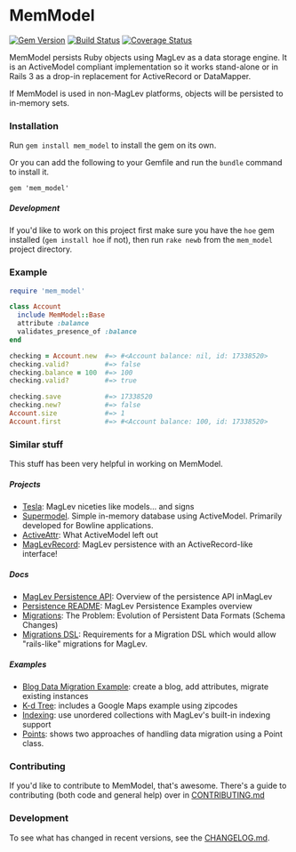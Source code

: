 # MemModel

[![Gem Version][GV img]][Gem Version]
[![Build Status][BS img]][Build Status]
[![Coverage Status][CS img]][Coverage Status]

MemModel persists Ruby objects using MagLev as a data storage engine. It is an
ActiveModel compliant implementation so it works stand-alone or in Rails 3 as a
drop-in replacement for ActiveRecord or DataMapper.

If MemModel is used in non-MagLev platforms, objects will be persisted to
in-memory sets.


### Installation

Run `gem install mem_model` to install the gem on its own.

Or you can add the following to your Gemfile and run the `bundle` command to
install it.

    gem 'mem_model'


##### Development

If you'd like to work on this project first make sure you have the `hoe` gem
installed (`gem install hoe` if not), then run `rake newb` from the
`mem_model` project directory.


### Example

```ruby
require 'mem_model'

class Account
  include MemModel::Base
  attribute :balance
  validates_presence_of :balance
end

checking = Account.new  #=> #<Account balance: nil, id: 17338520>
checking.valid?         #=> false
checking.balance = 100  #=> 100
checking.valid?         #=> true

checking.save           #=> 17338520
checking.new?           #=> false
Account.size            #=> 1
Account.first           #=> #<Account balance: 100, id: 17338520>
```


### Similar stuff

This stuff has been very helpful in working on MemModel.

##### Projects

* [Tesla][tesla]: MagLev niceties like models... and signs
* [Supermodel][supermodel]. Simple in-memory database using ActiveModel. Primarily
  developed for Bowline applications.
* [ActiveAttr][active_attr]: What ActiveModel left out
* [MagLevRecord][maglevrecord]: MagLev persistence with an
  ActiveRecord-like interface!

##### Docs

* [MagLev Persistence API][persistence_api]: Overview of the persistence API inMagLev
* [Persistence README][persistence_readme]: MagLev Persistence Examples overview
* [Migrations][migrations]: The Problem: Evolution of Persistent Data Formats (Schema Changes)
* [Migrations DSL][migrations_dsl]: Requirements for a Migration DSL which would allow
  "rails-like" migrations for MagLev.

##### Examples

* [Blog Data Migration Example][blog]: create a blog, add attributes, migrate existing
  instances
* [K-d Tree][kd_tree]: includes a Google Maps example using zipcodes
* [Indexing][indexing]: use unordered collections with MagLev's built-in indexing support
* [Points][points]: shows two approaches of handling data migration using a Point class.


### Contributing

If you'd like to contribute to MemModel, that's awesome. There's a guide to contributing
(both code and general help) over in [CONTRIBUTING.md](CONTRIBUTING.md)

### Development

To see what has changed in recent versions, see the [CHANGELOG.md](CHANGELOG.md).


<!--- ###################################################################### --->
<!--- ### URLs --->

[Gem Version]: https://rubygems.org/gems/mem_model
[Build Status]: https://travis-ci.org/johnnyt/mem_model
[Coverage Status]: https://coveralls.io/r/johnnyt/mem_model

[GV img]: https://badge.fury.io/rb/mem_model.png
[BS img]: https://travis-ci.org/johnnyt/mem_model.png
[CS img]: https://coveralls.io/repos/johnnyt/mem_model/badge.png?branch=master

[hoe]: http://www.zenspider.com/projects/hoe.html

[tesla]: https://github.com/jc00ke/tesla
[supermodel]: https://github.com/maccman/supermodel
[active_attr]: https://github.com/cgriego/active_attr
[maglevrecord]: https://github.com/knub/maglevrecord

[persistence_api]: https://github.com/MagLev/maglev/blob/master-1.9/docs/persistence-api.rdoc
[persistence_readme]: https://github.com/MagLev/maglev/blob/master-1.9/examples/persistence/Persistence-README.rdoc
[migrations]: https://github.com/MagLev/maglev/blob/master-1.9/examples/persistence/migrations/migrations.org
[migrations_dsl]: https://github.com/MagLev/maglev/blob/master-1.9/examples/persistence/migrations/migration-dsl.org

[migration_examples]: https://github.com/MagLev/maglev/blob/master-1.9/examples/persistence/migrations/example/example.rdoc
[kd_tree]: https://github.com/MagLev/maglev/blob/master-1.9/examples/persistence/kdtree/KDTree-README.rdoc
[indexing]: https://github.com/MagLev/maglev/blob/master-1.9/examples/persistence/indexing/Indexing-README.rdoc
[blog]: https://github.com/MagLev/maglev/blob/master-1.9/examples/persistence/migrations/example/example.rdoc
[points]: https://github.com/MagLev/maglev/blob/master-1.9/examples/persistence/migrations/example2/README.rdoc
